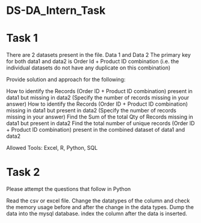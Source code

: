 # DS-DA_Intern_Task

# Task 1

There are 2 datasets present in the file. Data 1 and Data 2
The primary key for both data1 and data2 is Order Id + Product ID combination (i.e. the individual datasets do not have any duplicate on this combination)

Provide solution and approach for the following:

How to identify the Records (Order ID + Product ID combination) present in data1 but missing in data2 (Specify the number of records missing in your answer)
How to identify the Records (Order ID + Product ID combination) missing in data1 but present in data2 (Specify the number of records missing in your answer)
Find the Sum of the total Qty of Records missing in data1 but present in data2
Find the total number of unique records (Order ID + Product ID combination) present in the combined dataset of data1 and data2

Allowed Tools: Excel, R, Python, SQL

# Task 2

Please attempt the questions that follow in Python

Read the csv or excel file. 
Change the datatypes of the column and check the memory usage before and after the change in the data types.
Dump the data into the mysql database.
index the column after the data is inserted.
